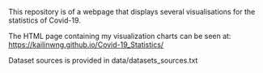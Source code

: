 This repository is of a webpage that displays several visualisations for the statistics of Covid-19.

The HTML page containing my visualization charts can be seen at: https://kailinwng.github.io/Covid-19_Statistics/


Dataset sources is provided in data/datasets_sources.txt
